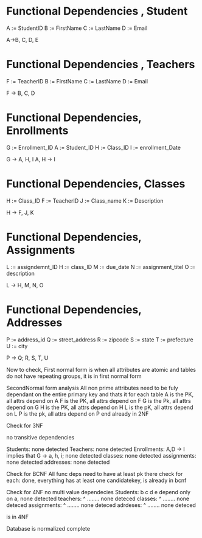 # Functional Dependencies , Student
A := StudentID
B := FirstName
C := LastName
D := Email

A->B, C, D, E 

# Functional Dependencies , Teachers
F := TeacherID 
B := FirstName
C := LastName
D := Email

F -> B, C, D 

# Functional Dependencies, Enrollments

G := Enrollment_ID
A := Student_ID 
H := Class_ID 
I := enrollment_Date

G -> A, H, I 
A, H -> I 

# Functional Dependencies, Classes
 
H := Class_ID 
F := TeacherID 
J := Class_name
K := Description 

H -> F, J, K 

# Functional Dependencies, Assignments 

L := assigndemnt_ID 
H := class_ID 
M := due_date 
N := assignment_titel 
O := description 

L -> H, M, N, O 

# Functional Dependencies, Addresses

P := address_id
Q := street_address
R := zipcode 
S := state
T := prefecture 
U := city 

P -> Q; R, S, T, U 


Now to check, First normal form is when all attributes are atomic and tables do
not have repeating groups, it is in first normal form 

SecondNormal form analysis 
All non prime attributes need to be fuly dependant on the entire primary key and thats it 
for each table 
A is the PK, all attrs depend on A 
F is the PK, all attrs depend on F 
G is the Pk, all attrs depend on G 
H is the PK, all attrs depend on H 
L is the pK, all attrs depend on L 
P is the pk, all attrs depend on P 
end 
already in 2NF 

Check for 3NF 

no transitive dependencies 

Students: none detected
Teachers: none detected
Enrollments: A,D -> I implies that G -> a, h, i; none detected
classes: none detected 
assignments: none detected 
addresses: none detected 

Check for BCNF 
All func deps need to have at least pk there 
check for each: done, everything has at least one candidatekey, is already in bcnf 

Check for 4NF 
no multi value dependecies 
Students: b c d e depend only on a, none detected 
teachers:  ^ ........  none deteced
classes:  ^ ........  none deteced
assignments:  ^ ........  none deteced
adrdeses:  ^ ........  none deteced

is in 4NF 

Database is normalized complete

